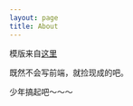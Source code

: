 ```yaml
---
layout: page
title: About
---
```


模版来自[这里][scribble]

既然不会写前端，就捡现成的吧。

少年搞起吧～～～

[scribble]:https://github.com/muan/scribble.git
